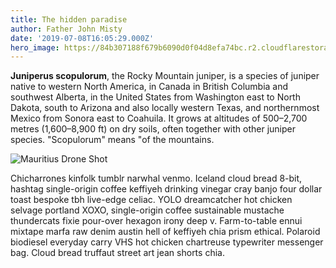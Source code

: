 ```yaml
---
title: The hidden paradise
author: Father John Misty
date: '2019-07-08T16:05:29.000Z'
hero_image: https://84b307188f679b6090d0f04d8efa74bc.r2.cloudflarestorage.com/ocelots-blog/public/john-o-nolan-mauritius.jpg
---
```

**Juniperus scopulorum**, the Rocky Mountain juniper, is a species of juniper native to western North America, in Canada in British Columbia and southwest Alberta, in the United States from Washington east to North Dakota, south to Arizona and also locally western Texas, and northernmost Mexico from Sonora east to Coahuila. It grows at altitudes of 500–2,700 metres (1,600–8,900 ft) on dry soils, often together with other juniper species. "Scopulorum" means "of the mountains.

![Mauritius Drone Shot](https://84b307188f679b6090d0f04d8efa74bc.r2.cloudflarestorage.com/ocelots-blog/public/alfons-taekema-bali.jpg/julia-joppien.jpg)

Chicharrones kinfolk tumblr narwhal venmo. Iceland cloud bread 8-bit, hashtag single-origin coffee keffiyeh drinking vinegar cray banjo four dollar toast bespoke tbh live-edge celiac. YOLO dreamcatcher hot chicken selvage portland XOXO, single-origin coffee sustainable mustache thundercats fixie pour-over hexagon irony deep v. Farm-to-table ennui mixtape marfa raw denim austin hell of keffiyeh chia prism ethical. Polaroid biodiesel everyday carry VHS hot chicken chartreuse typewriter messenger bag. Cloud bread truffaut street art jean shorts chia.